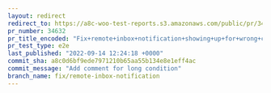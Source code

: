 ```yaml
---
layout: redirect
redirect_to: https://a8c-woo-test-reports.s3.amazonaws.com/public/pr/34632/e2e/index.html
pr_number: 34632
pr_title_encoded: "Fix+remote+inbox+notification+showing+up+for+wrong+country"
pr_test_type: e2e
last_published: "2022-09-14 12:24:18 +0000"
commit_sha: a8c0d6bf9ede7971210b65aa55b134e8e1eff4ac
commit_message: "Add comment for long condition"
branch_name: fix/remote-inbox-notification
---
```


